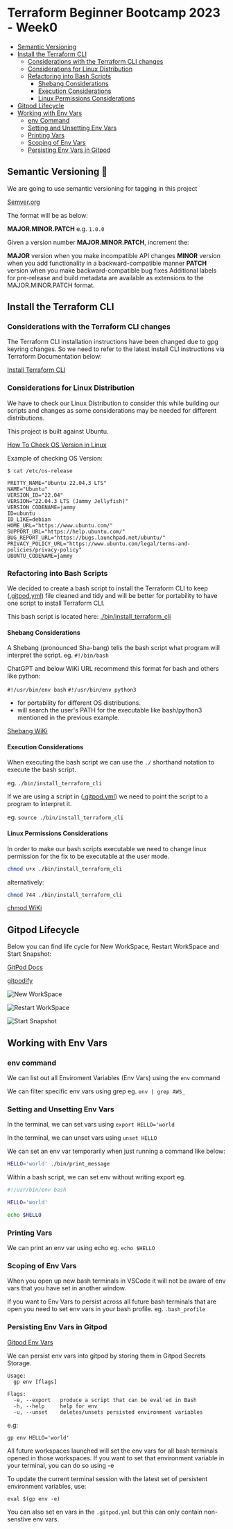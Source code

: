 # Terraform Beginner Bootcamp 2023 - Week0


- [Semantic Versioning](./Week0.md#semantic-versioning-mage)
- [Install the Terraform CLI](./Week0.md#install-the-terraform-cli)
  * [Considerations with the Terraform CLI changes](./Week0.md#considerations-with-the-terraform-cli-changes)
  * [Considerations for Linux Distribution](./Week0.md#considerations-for-linux-distribution)
  * [Refactoring into Bash Scripts](./Week0.md#refactoring-into-bash-scripts)
    + [Shebang Considerations](./Week0.md#shebang-considerations)
    + [Execution Considerations](./Week0.md#execution-considerations)
    + [Linux Permissions Considerations](./Week0.md#linux-permissions-considerations)
- [Gitpod Lifecycle](./Week0.md#gitpod-lifecycle)
- [Working with Env Vars](./Week0#working-with-env-vars)
  * [env Command](./Week0.md#env-command)
  * [Setting and Unsetting Env Vars](./Week0.md#setting-and-unsetting-env-vars)
  * [Printing Vars](./Week0.md#printing-vars)
  * [Scoping of Env Vars](./Week0.md#scoping-of-env-vars)
  * [Persisting Env Vars in Gitpod](./Week0.md#persisting-env-vars-in-gitpod)

## Semantic Versioning :mage:

We are going to use semantic versioning for tagging in this project

[Semver.org](https://semver.org/)

The format will be as below:

**MAJOR.MINOR.PATCH** e.g. `1.0.0`

Given a version number **MAJOR.MINOR.PATCH**, increment the:

**MAJOR** version when you make incompatible API changes
**MINOR** version when you add functionality in a backward-compatible manner
**PATCH** version when you make backward-compatible bug fixes
Additional labels for pre-release and build metadata are available as extensions to the MAJOR.MINOR.PATCH format.

## Install the Terraform CLI

### Considerations with the Terraform CLI changes

The Terraform CLI installation instructions have been changed due to gpg keyring changes. So we need to refer to the latest install CLI instructions via Terraform Documentation below:

[Install Terraform CLI](https://developer.hashicorp.com/terraform/tutorials/aws-get-started/install-cli)


### Considerations for Linux Distribution

We have to check our Linux Distribution to consider this while building our scripts and changes as some considerations may be needed for different distributions.

This project is built against Ubuntu.

[How To Check OS Version in Linux](
https://www.cyberciti.biz/faq/how-to-check-os-version-in-linux-command-line/)

Example of checking OS Version:

```
$ cat /etc/os-release

PRETTY_NAME="Ubuntu 22.04.3 LTS"
NAME="Ubuntu"
VERSION_ID="22.04"
VERSION="22.04.3 LTS (Jammy Jellyfish)"
VERSION_CODENAME=jammy
ID=ubuntu
ID_LIKE=debian
HOME_URL="https://www.ubuntu.com/"
SUPPORT_URL="https://help.ubuntu.com/"
BUG_REPORT_URL="https://bugs.launchpad.net/ubuntu/"
PRIVACY_POLICY_URL="https://www.ubuntu.com/legal/terms-and-policies/privacy-policy"
UBUNTU_CODENAME=jammy
```

### Refactoring into Bash Scripts

We decided to create a bash script to install the Terraform CLI to keep ([.gitpod.yml](.gitpod.yml)) file cleaned and tidy and will be better for portability to have one script to install Terraform CLI.

This bash script is located here: [./bin/install_terraform_cli](./bin/install_terraform_cli)

#### Shebang Considerations

A Shebang (pronounced Sha-bang) tells the bash script what program will interpret the script. eg. `#!/bin/bash`

ChatGPT and below WiKi URL recommend this format for bash and others like python: 

`#!/usr/bin/env bash`
`#!/usr/bin/env python3`

- for portability for different OS distributions. 
-  will search the user's PATH for the executable like bash/python3 mentioned in the previous example.

[Shebang WiKi](https://en.wikipedia.org/wiki/Shebang_(Unix))

#### Execution Considerations

When executing the bash script we can use the `./` shorthand notation to execute the bash script.

eg. `./bin/install_terraform_cli`

If we are using a script in ([.gitpod.yml](.gitpod.yml)) we need to point the script to a program to interpret it.

eg. `source ./bin/install_terraform_cli`

#### Linux Permissions Considerations

In order to make our bash scripts executable we need to change linux permission for the fix to be executable at the user mode.

```sh
chmod u+x ./bin/install_terraform_cli
```

alternatively:

```sh
chmod 744 ./bin/install_terraform_cli
```

[chmod WiKi](https://en.wikipedia.org/wiki/Chmod)

## Gitpod Lifecycle

Below you can find life cycle for New WorkSpace, Restart WorkSpace and Start Snapshot:


[GitPod Docs ](https://www.gitpod.io/docs/configure/workspaces/tasks)

[gitpodify](https://www.gitpod.io/guides/gitpodify)


![New WorkSpace](../assets/Gitpod-execution-order-New.jpeg)

![Restart WorkSpace](../assets/Gitpod-execution-order-Restart.png)

![Start Snapshot](../assets/Gitpod-execution-order-StartSnapshot.png)

## Working with Env Vars

### env command

We can list out all Enviroment Variables (Env Vars) using the `env` command

We can filter specific env vars using grep eg. `env | grep AWS_`

### Setting and Unsetting Env Vars

In the terminal, we can set vars using `export HELLO='world`

In the terminal, we can unset vars using `unset HELLO`

We can set an env var temporarily when just running a command like below:

```sh
HELLO='world' ./bin/print_message
```

Within a bash script, we can set env without writing export eg.

```sh
#!/usr/bin/env bash

HELLO='world'

echo $HELLO
```

### Printing Vars

We can print an env var using echo eg. `echo $HELLO`

### Scoping of Env Vars

When you open up new bash terminals in VSCode it will not be aware of env vars that you have set in another window.

If you want to Env Vars to persist across all future bash terminals that are open you need to set env vars in your bash profile. eg. `.bash_profile`

### Persisting Env Vars in Gitpod

[Gitpod Env Vars](https://www.gitpod.io/docs/configure/projects/environment-variables)

We can persist env vars into gitpod by storing them in Gitpod Secrets Storage.

```
Usage:
  gp env [flags]

Flags:
  -e, --export   produce a script that can be eval'ed in Bash
  -h, --help     help for env
  -u, --unset    deletes/unsets persisted environment variables
```
e.g:
```
gp env HELLO='world'
```

All future workspaces launched will set the env vars for all bash terminals opened in those workspaces. If you want to set that environment variable in your terminal, you can do so using -e

To update the current terminal session with the latest set of persistent environment variables, use:

`eval $(gp env -e)`

You can also set en vars in the `.gitpod.yml` but this can only contain non-senstive env vars.

